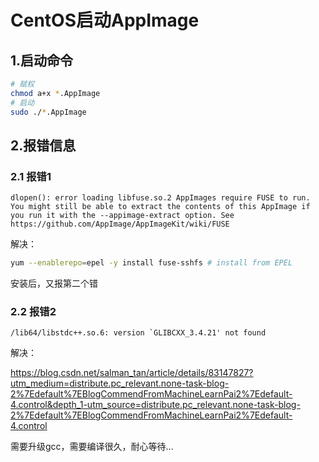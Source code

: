 # CentOS启动AppImage

## 1.启动命令

```sh
# 赋权
chmod a+x *.AppImage
# 启动
sudo ./*.AppImage
```

## 2.报错信息

### 2.1 报错1

```
dlopen(): error loading libfuse.so.2 AppImages require FUSE to run. You might still be able to extract the contents of this AppImage if you run it with the --appimage-extract option. See https://github.com/AppImage/AppImageKit/wiki/FUSE
```

解决：

```sh
yum --enablerepo=epel -y install fuse-sshfs # install from EPEL
```

安装后，又报第二个错

### 2.2 报错2

```
/lib64/libstdc++.so.6: version `GLIBCXX_3.4.21' not found
```

解决：

https://blog.csdn.net/salman_tan/article/details/83147827?utm_medium=distribute.pc_relevant.none-task-blog-2%7Edefault%7EBlogCommendFromMachineLearnPai2%7Edefault-4.control&depth_1-utm_source=distribute.pc_relevant.none-task-blog-2%7Edefault%7EBlogCommendFromMachineLearnPai2%7Edefault-4.control

需要升级gcc，需要编译很久，耐心等待...